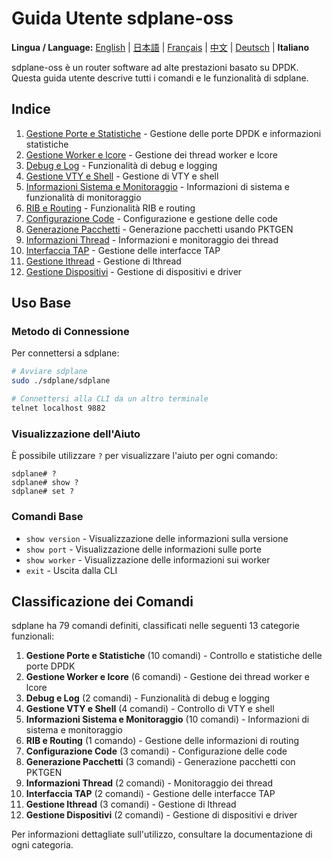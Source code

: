 # Guida Utente sdplane-oss

**Lingua / Language:** [English](../README.md) | [日本語](../ja/README.md) | [Français](../fr/README.md) | [中文](../zh/README.md) | [Deutsch](../de/README.md) | **Italiano**

sdplane-oss è un router software ad alte prestazioni basato su DPDK. Questa guida utente descrive tutti i comandi e le funzionalità di sdplane.

## Indice

1. [Gestione Porte e Statistiche](port-management.md) - Gestione delle porte DPDK e informazioni statistiche
2. [Gestione Worker e lcore](worker-management.md) - Gestione dei thread worker e lcore
3. [Debug e Log](debug-logging.md) - Funzionalità di debug e logging
4. [Gestione VTY e Shell](vty-shell.md) - Gestione di VTY e shell
5. [Informazioni Sistema e Monitoraggio](system-monitoring.md) - Informazioni di sistema e funzionalità di monitoraggio
6. [RIB e Routing](routing.md) - Funzionalità RIB e routing
7. [Configurazione Code](queue-configuration.md) - Configurazione e gestione delle code
8. [Generazione Pacchetti](packet-generation.md) - Generazione pacchetti usando PKTGEN
9. [Informazioni Thread](thread-information.md) - Informazioni e monitoraggio dei thread
10. [Interfaccia TAP](tap-interface.md) - Gestione delle interfacce TAP
11. [Gestione lthread](lthread-management.md) - Gestione di lthread
12. [Gestione Dispositivi](device-management.md) - Gestione di dispositivi e driver

## Uso Base

### Metodo di Connessione

Per connettersi a sdplane:

```bash
# Avviare sdplane
sudo ./sdplane/sdplane

# Connettersi alla CLI da un altro terminale
telnet localhost 9882
```

### Visualizzazione dell'Aiuto

È possibile utilizzare `?` per visualizzare l'aiuto per ogni comando:

```
sdplane# ?
sdplane# show ?
sdplane# set ?
```

### Comandi Base

- `show version` - Visualizzazione delle informazioni sulla versione
- `show port` - Visualizzazione delle informazioni sulle porte
- `show worker` - Visualizzazione delle informazioni sui worker
- `exit` - Uscita dalla CLI

## Classificazione dei Comandi

sdplane ha 79 comandi definiti, classificati nelle seguenti 13 categorie funzionali:

1. **Gestione Porte e Statistiche** (10 comandi) - Controllo e statistiche delle porte DPDK
2. **Gestione Worker e lcore** (6 comandi) - Gestione dei thread worker e lcore
3. **Debug e Log** (2 comandi) - Funzionalità di debug e logging
4. **Gestione VTY e Shell** (4 comandi) - Controllo di VTY e shell
5. **Informazioni Sistema e Monitoraggio** (10 comandi) - Informazioni di sistema e monitoraggio
6. **RIB e Routing** (1 comando) - Gestione delle informazioni di routing
7. **Configurazione Code** (3 comandi) - Configurazione delle code
8. **Generazione Pacchetti** (3 comandi) - Generazione pacchetti con PKTGEN
9. **Informazioni Thread** (2 comandi) - Monitoraggio dei thread
10. **Interfaccia TAP** (2 comandi) - Gestione delle interfacce TAP
11. **Gestione lthread** (3 comandi) - Gestione di lthread
12. **Gestione Dispositivi** (2 comandi) - Gestione di dispositivi e driver

Per informazioni dettagliate sull'utilizzo, consultare la documentazione di ogni categoria.